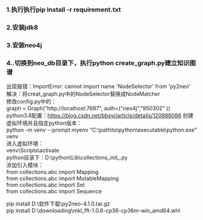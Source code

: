 ### 1.执行执行pip install -r requirement.txt
### 2.安装jdk8
### 3.安装neo4j
### 4..切换到neo_db目录下，执行python create_graph.py建立知识图谱
出现报错：ImportError: cannot import name 'NodeSelector' from 'py2neo'  
解决：将creat_graph.py中的NodeSelector替换成NodeMatcher  
修改config.py中的：  
graph = Graph("http://localhost:7687",
               auth=("neo4j","950302" ))  
python3.8配置：https://blog.csdn.net/bbsyi/article/details/120986086
创建虚拟环境并且指定python版本：  
python -m venv --prompt myenv "C:\path\to\python\executable\python.exe" venv  
进入虚拟环境：  
venv\Scripts\activate  
python目录下：D:\python\Lib\collections\_init_.py   
添加引入模块：  
from collections.abc import Mapping  
from collections.abc import MutableMapping  
from collections.abc import Set  
from collections.abc import Sequence  

pip install D:\软件下载\py2neo-4.1.0.tar.gz  
pip install D:\downloading\mkl_fft-1.0.6-cp36-cp36m-win_amd64.whl 